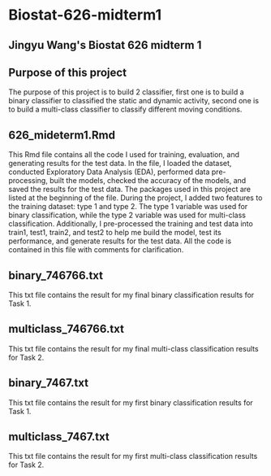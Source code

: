 # Biostat-626-midterm1
## Jingyu Wang's Biostat 626 midterm 1
## Purpose of this project
The purpose of this project is to build 2 classifier, first one is to build a binary classifier to classified the static and dynamic activity, second one is to build a multi-class classifier to classify different moving conditions.

## 626_mideterm1.Rmd
This Rmd file contains all the code I used for training, evaluation, and generating results for the test data. In the file, I loaded the dataset, conducted Exploratory Data Analysis (EDA), performed data pre-processing, built the models, checked the accuracy of the models, and saved the results for the test data. The packages used in this project are listed at the beginning of the file. During the project, I added two features to the training dataset: type 1 and type 2. The type 1 variable was used for binary classification, while the type 2 variable was used for multi-class classification. Additionally, I pre-processed the training and test data into train1, test1, train2, and test2 to help me build the model, test its performance, and generate results for the test data. All the code is contained in this file with comments for clarification.

## binary_746766.txt
This txt file contains the result for my final binary classification results for Task 1.

## multiclass_746766.txt
This txt file contains the result for my final multi-class classification results for Task 2.

## binary_7467.txt
This txt file contains the result for my first binary classification results for Task 1.

## multiclass_7467.txt
This txt file contains the result for my first multi-class classification results for Task 2.
